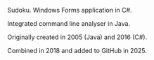 Sudoku.
Windows Forms application in C#.

Integrated command line analyser in Java.

Originally created in 2005 (Java) and 2016 (C#).

Combined in 2018 and added to GitHub in 2025.

